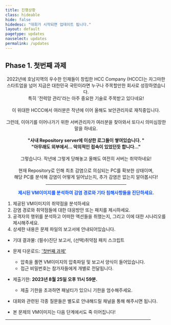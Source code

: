 ```yaml
---
title: 진행상황
class: hideable
hide: false
hidedesc: "대회가 시작되면 업데이트 됩니다."
layout: default
pagetype: updates
navselect: updates
permalink: /updates
---
```



## Phase 1. 첫번째 과제

<center>
2022년에 호남지역의 우수한 인재들이 창립한 HCC Company (HCCC)는 자그마한 스타트업을 넘어 지금은 대한민국 국민이라면 누구나 주목할만한 회사로 성장하였습니다. <br>
특히 '전력망 관리'라는 아주 중요한 기술로 주목받고 있다네요! <br>
<br>
이 위대한 HCCC에서 여러분은 작년에 이어 올해도 보안관리자로 재직중입니다. <br>
<br>
그런데, 이야기를 이어나가기 위한 서버관리자가 여러분을 찾아와서 또다시 의미심장한 말을 하네요. <br>
<br>
<b> "사내 Repository server에 이상한 로그들이 쌓여있습니다. "</b><br>
<b> "아무래도 외부에서... 악의적인 접속이 있었던듯 합니다..."</b><br>
<br>
그렇습니다. 작년에 그렇게 당해놓고 올해도 여전히 서버는 취약하네요! <br>
<br>
현재 Repository로 인해 최초 감염으로 의심되는 PC를 확보한 상태이며, <br>
해당 PC를 분석해 감염이 어떻게 일어났는지, 추가 감염은 없는지 알아봅시다!<br>
<p></p><hr style="width:50%;"><p></p>
<b style="font-weight: 700;color:#1154FF"> 제시된 VM이미지를 분석하여 감염 경로와 기타 침해사항들을 진단하세요. </b>
</center>

1. 제공된 VM이미지의 취약점을 분석하세요
2. 감염 경로와 취약점들에 대한 대응방안 또는 패치를 제시하세요.
3. 공격자의 행위를 분석하고 어떠한 액션들을 취했는지, 그리고 이에 대한 시나리오를 제시해주세요. 
4. 상세한 내용은 문제 파일의 보고서에 안내되어있습니다.
   
* 기대 결과물: (필수)진단 보고서, (선택)취약점 패치 스크립트
  
* 문제 다운로드: ['첫번째 과제'](https://src-jnu.myDS.me:38881/sharing/i1sRZ2alR)  
    - 압축을 풀면 VM이미지의 압축파일 및 보고서 양식이 들어있습니다. 
    - 접근 비밀번호는 참가자들에게 개별로 전달됩니다. 
  
* 제출기한: **2023년 8월 25일 오후 11시 59분.** 
   - 제출 기한을 초과하면 패널티가 있으니 기한을 엄수해주세요.
  
* 대회와 관련된 각종 질문들은 별도로 안내해드릴 채널을 통해 해주시면 됩니다.

* 본 문제의 VM이미지는 다음 단계에서도 죽 이어집니다!
  
<p></p><hr style="width:90%;"><p></p>
